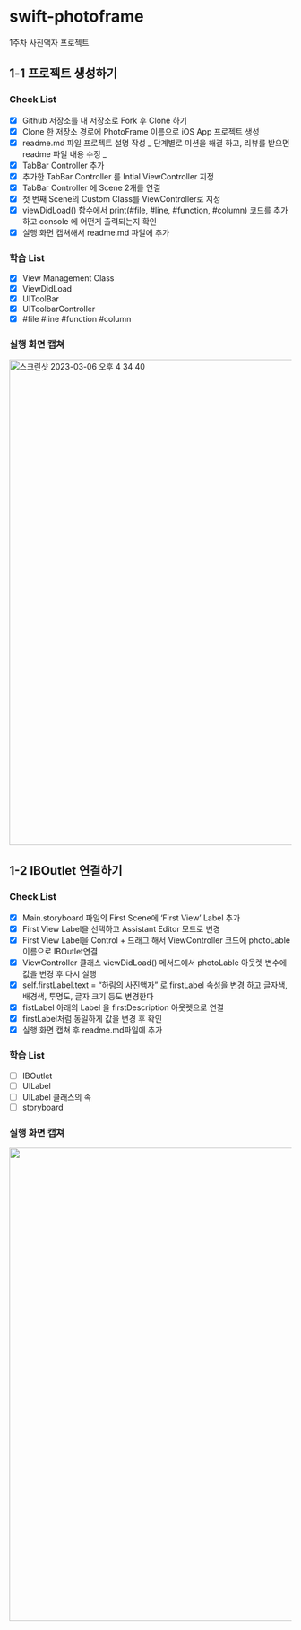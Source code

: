 # swift-photoframe

1주차 사진액자 프로젝트

## 1-1 프로젝트 생성하기

### Check List

- [x] Github 저장소를 내 저장소로 Fork 후 Clone 하기
- [x] Clone 한 저장소 경로에 PhotoFrame 이름으로 iOS App 프로젝트 생성
- [x] readme.md 파일 프로젝트 설명 작성 _ 단계별로 미션을 해결 하고, 리뷰를 받으면 readme 파일 내용 수정 _
- [x] TabBar Controller 추가
- [x] 추가한 TabBar Controller 를 Intial ViewController 지정
- [x] TabBar Controller 에 Scene 2개를 연결
- [x] 첫 번째 Scene의 Custom Class를 ViewController로 지정
- [x] viewDidLoad() 함수에서 print(#file, #line, #function, #column) 코드를 추가 하고 console 에 어떤게 출력되는지 확인
- [x] 실행 화면 캡쳐해서 readme.md 파일에 추가

### 학습 List

- [x] View Management Class
- [x] ViewDidLoad
- [x] UIToolBar
- [x] UIToolbarController
- [x] #file #line #function #column

### 실행 화면 캡쳐

<img width="866" alt="스크린샷 2023-03-06 오후 4 34 40" src="https://user-images.githubusercontent.com/90844696/223309084-403382b1-b49e-4c4f-bd33-d17165836fe4.png">

## 1-2 IBOutlet 연결하기

### Check List

- [x] Main.storyboard 파일의 First Scene에 ‘First View’ Label 추가
- [x] First View Label을 선택하고 Assistant Editor 모드로 변경
- [x] First View Label을 Control + 드래그 해서 ViewController 코드에 photoLable 이름으로 IBOutlet연결
- [x] ViewController 클래스 viewDidLoad() 메서드에서 photoLable 아웃렛 변수에 값을 변경 후 다시 실행
- [x] self.firstLabel.text = “하림의 사진액자” 로 firstLabel 속성을 변경 하고 글자색, 배경색, 투명도, 글자 크기 등도 변경한다
- [x] fistLabel 아래의 Label 을 firstDescription 아웃렛으로 연결
- [x] firstLabel처럼 동일하게 값을 변경 후 확인
- [x] 실행 화면 캡쳐 후 readme.md파일에 추가

### 학습 List

- [ ] IBOutlet
- [ ] UILabel
- [ ] UILabel 클래스의 속
- [ ] storyboard

### 실행 화면 캡쳐

<img height="844" src="https://velog.velcdn.com/images/harimrim/post/47e5e6e2-7a9c-4bce-bc5f-42b68d604143/image.png">

